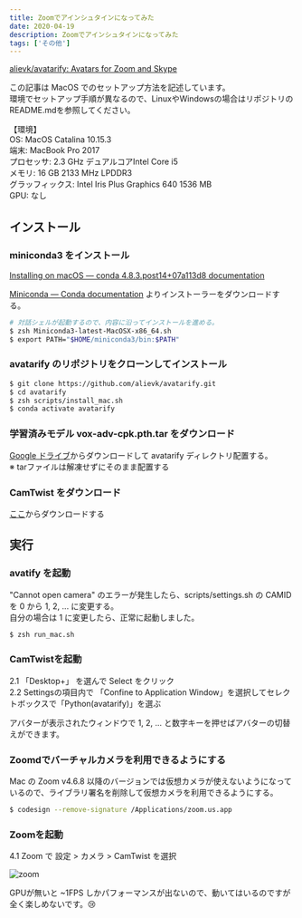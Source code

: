 ```yaml
---
title: Zoomでアインシュタインになってみた
date: 2020-04-19
description: Zoomでアインシュタインになってみた
tags: ['その他']
---
```


[alievk/avatarify: Avatars for Zoom and Skype](https://github.com/alievk/avatarify)

この記事は MacOS でのセットアップ方法を記述しています。  
環境でセットアップ手順が異なるので、LinuxやWindowsの場合はリポジトリのREADME.mdを参照してください。

【環境】  
OS: MacOS Catalina 10.15.3  
端末: MacBook Pro 2017  
プロセッサ: 2.3 GHz デュアルコアIntel Core i5  
メモリ: 16 GB 2133 MHz LPDDR3  
グラッフィックス: Intel Iris Plus Graphics 640 1536 MB  
GPU: なし

## インストール

### miniconda3 をインストール  
[Installing on macOS — conda 4\.8\.3\.post14\+07a113d8 documentation](https://docs.conda.io/projects/conda/en/latest/user-guide/install/macos.html#installing-on-macos)

[Miniconda — Conda documentation](https://docs.conda.io/en/latest/miniconda.html#macosx-installers) よりインストーラーをダウンロードする。  

```bash
# 対話シェルが起動するので、内容に沿ってインストールを進める。
$ zsh Miniconda3-latest-MacOSX-x86_64.sh
$ export PATH="$HOME/miniconda3/bin:$PATH"
```

### avatarify のリポジトリをクローンしてインストール

```bash
$ git clone https://github.com/alievk/avatarify.git
$ cd avatarify
$ zsh scripts/install_mac.sh
$ conda activate avatarify
```

### 学習済みモデル vox\-adv\-cpk\.pth\.tar をダウンロード  
[Google ドライブ](https://drive.google.com/file/d/1L8P-hpBhZi8Q_1vP2KlQ4N6dvlzpYBvZ/view)からダウンロードして avatarify ディレクトリ配置する。  
※ tarファイルは解凍せずにそのまま配置する

### CamTwist をダウンロード  
[ここ](http://camtwiststudio.com/download/)からダウンロードする

## 実行

### avatify を起動  
"Cannot open camera" のエラーが発生したら、scripts/settings.sh の CAMID を 0 から 1, 2, ... に変更する。  
自分の場合は 1 に変更したら、正常に起動しました。

```bash
$ zsh run_mac.sh
```

### CamTwistを起動

2.1 「Desktop+」 を選んで Select をクリック  
2.2 Settingsの項目内で 「Confine to Application Window」を選択してセレクトボックスで「Python(avatarify)」を選ぶ  

アバターが表示されたウィンドウで 1, 2, ... と数字キーを押せばアバターの切替えができます。

### Zoomdでバーチャルカメラを利用できるようにする  
Mac の Zoom v4.6.8 以降のバージョンでは仮想カメラが使えないようになっているので、ライブラリ署名を削除して仮想カメラを利用できるようにする。

```bash
$ codesign --remove-signature /Applications/zoom.us.app
```

### Zoomを起動
4.1 Zoom で 設定 > カメラ > CamTwist を選択

![zoom](/images/posts/avatarify/zoom.gif)

GPUが無いと ~1FPS しかパフォーマンスが出ないので、動いてはいるのですが全く楽しめないです。😢  
